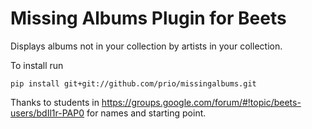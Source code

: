 # Missing Albums Plugin for Beets

Displays albums not in your collection by artists in your collection.

To install run

```
pip install git+git://github.com/prio/missingalbums.git
```

Thanks to students in https://groups.google.com/forum/#!topic/beets-users/bdIl1r-PAP0 for names and starting point.
